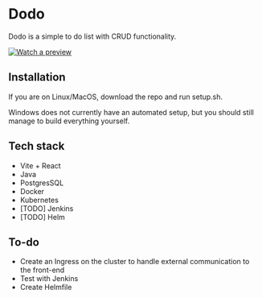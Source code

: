 # Dodo

Dodo is a simple to do list with CRUD functionality.

[![Watch a preview](https://img.youtube.com/vi/Qv-iC_rcv58/0.jpg)](https://www.youtube.com/watch?v=Qv-iC_rcv58)

## Installation

If you are on Linux/MacOS, download the repo and run setup.sh.

Windows does not currently have an automated setup, but you should still manage to build everything yourself.

## Tech stack

* Vite + React
* Java
* PostgresSQL
* Docker
* Kubernetes
* [TODO] Jenkins
* [TODO] Helm

## To-do

* Create an Ingress on the cluster to handle external communication to the front-end
* Test with Jenkins
* Create Helmfile
